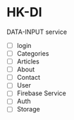# HK-DI
DATA-INPUT service

* [ ] login
* [ ] Categories
* [ ] Articles
* [ ] About
* [ ] Contact
* [ ] User
* [ ] Firebase Service
* [ ] Auth
* [ ] Storage